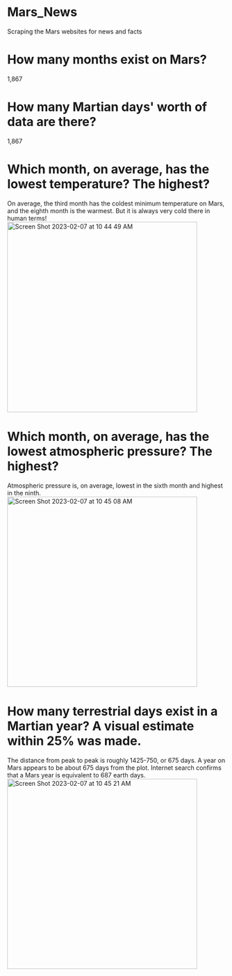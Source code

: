 # Mars_News
Scraping the Mars websites for news and facts 
# How many months exist on Mars? 
1,867

# How many Martian days' worth of data are there? 
1,867

# Which month, on average, has the lowest temperature? The highest? 
On average, the third month has the coldest minimum temperature on Mars, and the eighth month is the warmest. But it is always very cold there in human terms!
<img width="437" alt="Screen Shot 2023-02-07 at 10 44 49 AM" src="https://user-images.githubusercontent.com/117120227/217337163-464c09b5-3173-4fff-931e-7548c9d958c7.png">

# Which month, on average, has the lowest atmospheric pressure? The highest? 
Atmospheric pressure is, on average, lowest in the sixth month and highest in the ninth.
<img width="437" alt="Screen Shot 2023-02-07 at 10 45 08 AM" src="https://user-images.githubusercontent.com/117120227/217337229-95afbb67-7505-49cb-8766-598fefb4e5fb.png">


# How many terrestrial days exist in a Martian year? A visual estimate within 25% was made. 
The distance from peak to peak is roughly 1425-750, or 675 days. A year on Mars appears to be about 675 days from the plot. Internet search confirms that a Mars year is equivalent to 687 earth days.
<img width="437" alt="Screen Shot 2023-02-07 at 10 45 21 AM" src="https://user-images.githubusercontent.com/117120227/217337262-7c9a9dba-a7f3-441c-a442-143a30d10034.png">



